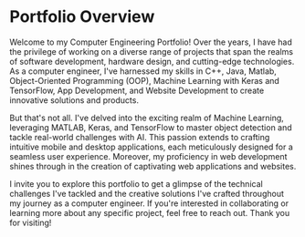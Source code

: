 
# Portfolio Overview

Welcome to my Computer Engineering Portfolio! Over the years, I have had the privilege of working on a diverse range of projects that span the realms of software development, hardware design, and cutting-edge technologies. As a computer engineer, I've harnessed my skills in C++, Java, Matlab, Object-Oriented Programming (OOP), Machine Learning with Keras and TensorFlow, App Development, and Website Development to create innovative solutions and products.


But that's not all. I've delved into the exciting realm of Machine Learning, leveraging MATLAB, Keras, and TensorFlow to master object detection and tackle real-world challenges with AI. This passion extends to crafting intuitive mobile and desktop applications, each meticulously designed for a seamless user experience. Moreover, my proficiency in web development shines through in the creation of captivating web applications and websites.


I invite you to explore this portfolio to get a glimpse of the technical challenges I've tackled and the creative solutions I've crafted throughout my journey as a computer engineer. If you're interested in collaborating or learning more about any specific project, feel free to reach out. Thank you for visiting!
